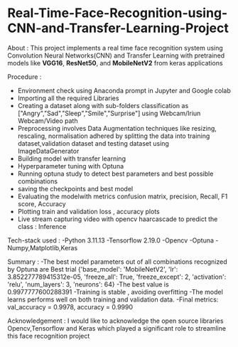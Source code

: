 # Real-Time-Face-Recognition-using-CNN-and-Transfer-Learning-Project
About : This project implements a real time face recognition system using Convolution Neural Networks(CNN) and Transfer Learning with pretrained models like **VGG16**, **ResNet50**, and **MobileNetV2** from keras applications

Procedure :
- Environment check using Anaconda prompt in Jupyter and Google colab
- Importing all the required Libraries
- Creating a dataset along with sub-folders classification as ["Angry","Sad","Sleep","Smile","Surprise"] using Webcam/Iriun Webcam/Video path
- Preprocessing involves Data Augmentation techniques like resizing, rescaling, normalisation adhered by splitting the data into training dataset,validation dataset and testing dataset using ImageDataGenerator
- Building model with transfer learning
- Hyperparameter tuning with Optuna
- Running optuna study to detect best parameters and best possible combinations
- saving the checkpoints and best model
- Evaluating the modelwith metrics confusion matrix, precision, Recall, F1 score, Accuracy
- Plotting train and validation loss , accuracy plots
- Live stream capturing video with opencv haarcascade to predict the class : Inference

Tech-stack used :
-Python 3.11.13
-Tensorflow 2.19.0
-Opencv
-Optuna
-Numpy,Matplotlib,Keras

Summary :
-The best model parameters out of all combinations recognized by Optuna are Best trial {'base_model': 'MobileNetV2', 'lr': 3.852277789415312e-05, 'freeze_all': True, 'freeze_except': 2, 'activation': 'relu', 'num_layers': 3, 'neurons': 64}
-The best value is 0.9977777600288391
-Training is stable , avoiding overfitting
-The model learns performs well on both training and validation data. -Final metrics: val_accuracy = 0.9978, accuracy = 0.9990

  Acknowledgement :
  I would like to acknowledge the open source libraries Opencv,Tensorflow and Keras which played a significant role to streamline this face recognition project
